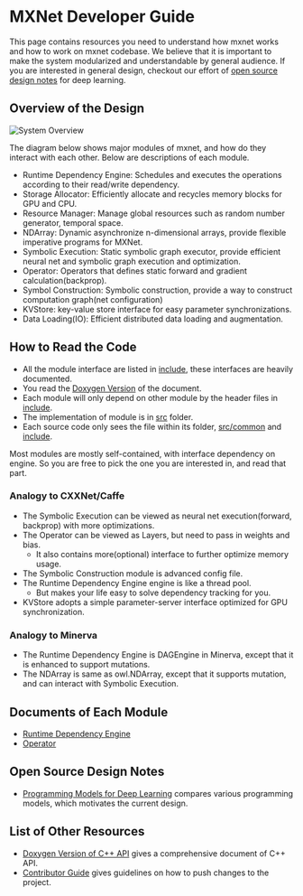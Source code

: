 MXNet Developer Guide
=====================
This page contains resources you need to understand how mxnet works and how to work on mxnet codebase.
We believe that it is important to make the system modularized and understandable by general audience.
If you are interested in general design, checkout our effort of [open source design notes](#open-source-design-notes)
for deep learning.

Overview of the Design
----------------------
![System Overview](https://raw.githubusercontent.com/dmlc/dmlc.github.io/master/img/mxnet/system/overview.png)

The diagram below shows major modules of mxnet, and how do they interact with each other.
Below are descriptions of each module.
- Runtime Dependency Engine: Schedules and executes the operations according to their read/write dependency.
- Storage Allocator: Efficiently allocate and recycles memory blocks for GPU and CPU.
- Resource Manager: Manage global resources such as random number generator, temporal space.
- NDArray: Dynamic asynchronize n-dimensional arrays, provide flexible imperative programs for MXNet.
- Symbolic Execution: Static symbolic graph executor, provide efficient neural net and symbolic graph execution and optimization.
- Operator: Operators that defines static forward and gradient calculation(backprop).
- Symbol Construction: Symbolic construction, provide a way to construct computation graph(net configuration)
- KVStore: key-value store interface for easy parameter synchronizations.
- Data Loading(IO): Efficient distributed data loading and augmentation.

How to Read the Code
--------------------
- All the module interface are listed in [include](../../include), these interfaces are heavily documented.
- You read the [Doxygen Version](https://mxnet.readthedocs.org/en/latest/doxygen) of the document.
- Each module will only depend on other module by the header files in [include](../../include).
- The implementation of module is in [src](../../src) folder. 
- Each source code only sees the file within its folder, [src/common](../../src/common) and [include](../../include).

Most modules are mostly self-contained, with interface dependency on engine.
So you are free to pick the one you are interested in, and read that part.

### Analogy to CXXNet/Caffe
- The Symbolic Execution can be viewed as neural net execution(forward, backprop) with more optimizations.
- The Operator can be viewed as Layers, but need to pass in weights and bias.
	- It also contains more(optional) interface to further optimize memory usage.
- The Symbolic Construction module is advanced config file.
- The Runtime Dependency Engine engine is like a thread pool.
	- But makes your life easy to solve dependency tracking for you.
- KVStore adopts a simple parameter-server interface optimized for GPU synchronization.

### Analogy to Minerva
- The Runtime Dependency Engine is DAGEngine in Minerva, except that it is enhanced to support mutations.
- The NDArray is same as owl.NDArray, except that it supports mutation, and can interact with Symbolic Execution.

Documents of Each Module
------------------------
* [Runtime Dependency Engine](engine.md)
* [Operator](operator.md)


Open Source Design Notes
------------------------
* [Programming Models for Deep Learning](../program_model.md) compares various programming models, which motivates the current design.


List of Other Resources
-----------------------
* [Doxygen Version of C++ API](https://mxnet.readthedocs.org/en/latest/doxygen) gives a comprehensive document of C++ API.
* [Contributor Guide](../contribute.md) gives guidelines on how to push changes to the project.
